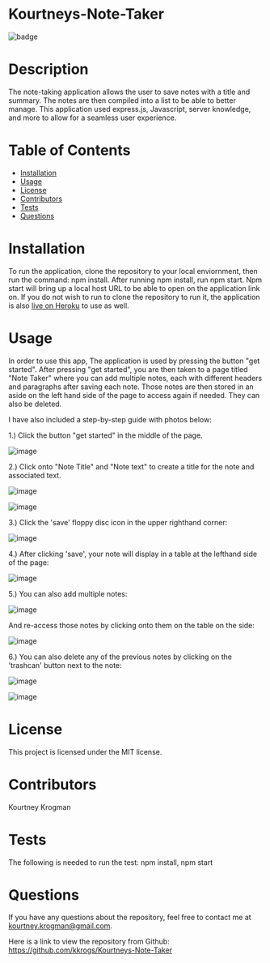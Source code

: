 # Kourtneys-Note-Taker
 ![badge](https://img.shields.io/badge/License-MIT-brightgreen)

# Description
The note-taking application allows the user to save notes with a title and summary. The notes are then compiled into a list to be able to better manage. This application used express.js, Javascript, server knowledge, and more to allow for a seamless user experience.
# Table of Contents
* [Installation](#installation)
* [Usage](#usage)
* [License](#license)
* [Contributors](#contributors)
* [Tests](#tests)
* [Questions](#questions)
# Installation
To run the application, clone the repository to your local enviornment, then run the command: npm install. After running npm install, run npm start. Npm start will bring up a local host URL to be able to open on the application link on. If you do not wish to run to clone the repository to run it, the application is also [live on Heroku](https://kourtneys-note-taker.herokuapp.com//) to use as well.
# Usage
In order to use this app, The application is used by pressing the button "get started". After pressing "get started", you are then taken to a page titled "Note Taker" where you can add multiple notes, each with different headers and paragraphs after saving each note. Those notes are then stored in an aside on the left hand side of the page to access again if needed. They can also be deleted.

I have also included a step-by-step guide with photos below:

1.) Click the button "get started" in the middle of the page.

![image](https://user-images.githubusercontent.com/95041311/158083285-181d503d-1e0c-462f-b95e-caf50d5eb087.png)

2.) Click onto "Note Title" and "Note text" to create a title for the note and associated text.

![image](https://user-images.githubusercontent.com/95041311/158083323-f754d694-7489-4c8c-bbc6-0eecdf69b2a7.png)


![image](https://user-images.githubusercontent.com/95041311/158083368-424ecedd-0131-4901-88cd-d99989e72abf.png)


3.) Click the 'save' floppy disc icon in the upper righthand corner:

![image](https://user-images.githubusercontent.com/95041311/158083393-6dfa7d8c-f5f0-46da-a6e3-f5bfd68fce48.png)

4.) After clicking 'save', your note will display in a table at the lefthand side of the page:

![image](https://user-images.githubusercontent.com/95041311/158083417-6638b053-d298-4c92-90a7-d59cf9a35a37.png)

5.) You can also add multiple notes:

![image](https://user-images.githubusercontent.com/95041311/158083448-e6ca9cb8-e845-4c4d-9db9-26e27c8d2258.png)

And re-access those notes by clicking onto them on the table on the side:

![image](https://user-images.githubusercontent.com/95041311/158083466-052a65e4-d0c7-48cc-a2c0-ab59178e6904.png)

6.) You can also delete any of the previous notes by clicking on the 'trashcan' button next to the note:

![image](https://user-images.githubusercontent.com/95041311/158083594-ff4d8cfb-6b17-4ab3-bdee-0688299166b6.png)

![image](https://user-images.githubusercontent.com/95041311/158083607-3d4af108-24b3-4bd0-abd8-c5ca9d7147dd.png)


# License
This project is licensed under the MIT license.


# Contributors
 Kourtney Krogman
# Tests
The following is needed to run the test: npm install, npm start
# Questions
If you have any questions about the repository, feel free to contact me at kourtney.krogman@gmail.com.

Here is a link to view the repository from Github:
https://github.com/kkrogs/Kourtneys-Note-Taker
